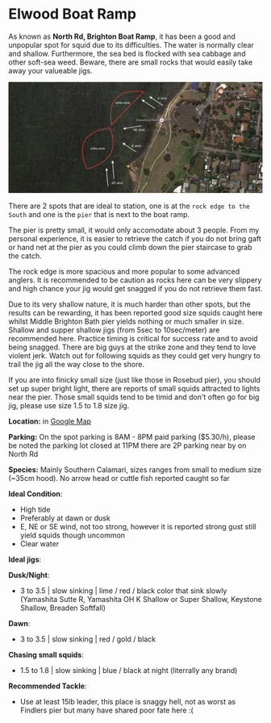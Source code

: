 # Elwood Boat Ramp

As known as **North Rd, Brighton Boat Ramp**, it has been a good and unpopular spot for squid due to its difficulties.
The water is normally clear and shallow. Furthermore, the sea bed is flocked with sea cabbage and other soft-sea weed.
Beware, there are small rocks that would easily take away your valueable jigs.

![Elwood Boat Ramp Map](https://raw.githubusercontent.com/cephalopodia/best_spots/master/VIC/elwood_boat_ramp.png)

There are 2 spots that are ideal to station, one is at the `rock edge to the South` and one is the `pier` that is next to
the boat ramp.

The pier is pretty small, it would only accomodate about 3 people. From my personal experience, it is
easier to retrieve the catch if you do not bring gaft or hand net at the pier as you could climb down the pier staircase
to grab the catch.

The rock edge is more spacious and more popular to some advanced anglers. It is recommended to be caution as rocks here
can be very slippery and high chance your jig would get snagged if you do not retrieve them fast.

Due to its very shallow nature, it is much harder than other spots, but the results can be rewarding, it has been
reported good size squids caught here whilst Middle Brighton Bath pier yields nothing or much smaller in size.
Shallow and supper shallow jigs (from 5sec to 10sec/meter) are recommended here. Practice timing is critical for
success rate and to avoid being snagged. There are big guys at the strike zone and they tend to love violent jerk.
Watch out for following squids as they could get very hungry to trail the jig all the way close to the shore.

If you are into finicky small size (just like those in Rosebud pier), you should set up super bright light, there
are reports of small squids attracted to lights near the pier. Those small squids tend to be timid and don't often
go for big jig, please use size 1.5 to 1.8 size jig.

**Location:** in [Google Map](https://www.google.com.au/maps/place/Elwood+Boat+Ramp/@-37.8983401,144.9826991,17z/data=!3m1!4b1!4m5!3m4!1s0x6ad668c0c177eecf:0x2838db366033a048!8m2!3d-37.8983401!4d144.9848878)

**Parking:** On the spot parking is 8AM - 8PM paid parking ($5.30/h), please be noted the parking lot closed at 11PM
there are 2P parking near by on North Rd

**Species:** Mainly Southern Calamari, sizes ranges from small to medium size (~35cm hood). No arrow head or cuttle fish reported
caught so far

**Ideal Condition**:

* High tide
* Preferably at dawn or dusk
* E, NE or SE wind, not too strong, however it is reported strong gust still yield squids though uncommon
* Clear water

**Ideal jigs**:

**Dusk/Night**:

* 3 to 3.5 | slow sinking | lime / red / black color that sink slowly (Yamashita Sutte R, Yamashita OH K Shallow or Super Shallow, Keystone Shallow, Breaden Softfall)

**Dawn**:

* 3 to 3.5 | slow sinking | red / gold / black

**Chasing small squids**:

* 1.5 to 1.8 | slow sinking | blue / black at night (literrally any brand)

**Recommended Tackle**:

* Use at least 15lb leader, this place is snaggy hell, not as worst as Findlers pier but many have shared poor fate here :(
